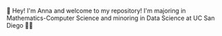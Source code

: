 👋 Hey! I'm Anna and welcome to my repository! I'm majoring in Mathematics-Computer Science and minoring in Data Science at UC San Diego 👩‍🎓

<!---
annadoannn/annadoannn is a ✨ special ✨ repository because its `README.md` (this file) appears on your GitHub profile.
You can click the Preview link to take a look at your changes.
--->

